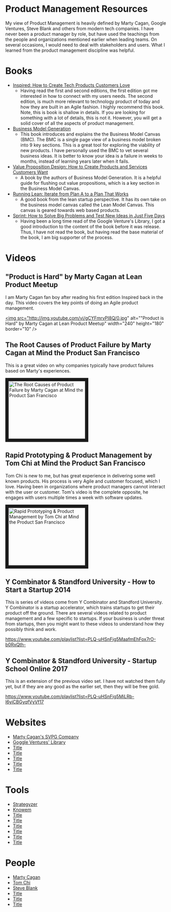 # Product Management Resources

My view of Product Management is heavily defined by Marty Cagan, Google Ventures, Steve Blank and others from
modern tech companies.  I have never been a product manager by role, but have used the teachings from the people and 
organizations mentioned earlier when leading teams.  On several occasions, I would need to deal with stakeholders and 
users.  What I learned from the product management discipline was helpful.  

# Books

- [Inspired: How to Create Tech Products Customers Love](https://www.goodreads.com/book/show/35249663-inspired)
  - Having read the first and second editions, the first edition got me interested in how to connect with my users needs.
  The second edition, is much more relevant to technology product of today and how they are built in an Agile fashion.
  I highly recommend this book.  Note, this is book is shallow in details.  If you are looking for something with a lot of 
  details, this is not it.  However, you will get a solid cover of all the aspects of product management.
- [Business Model Generation](https://www.goodreads.com/book/show/7723797-business-model-generation)
  - This book introduces and explains the the Business Model Canvas (BMC).  The BMC is a single page view of a business
  model broken into 9 key sections.  This is a great tool for exploring the viability of new products.  I have 
  personally used the BMC to vet several business ideas.  It is better to know your idea is a failure in weeks to months,
  instead of learning years later when it fails.
- [Value Proposition Design: How to Create Products and Services Customers Want](https://www.goodreads.com/book/show/22337524-value-proposition-design)
  - A book by the authors of Business Model Generation.  It is a helpful guide for flushing out value propositions,
  which is a key section in the Business Model Canvas.
- [Running Lean: Iterate from Plan A to a Plan That Works](https://www.goodreads.com/book/show/13078769-running-lean)
  - A good book from the lean startup perspective.  It has its own take on the business model canvas called the 
  Lean Model Canvas.  This canvas is geared towards web based products.
- [Sprint: How to Solve Big Problems and Test New Ideas in Just Five Days](https://www.goodreads.com/book/show/25814544-sprint)
  - Having been a long time read of the Google Venture's Library, I got a good introduction to the content of the book 
  before it was release.  Thus, I have not read the book, but having read the base material of the book, I am big 
  supporter of the process.

# Videos

## "Product is Hard" by Marty Cagan at Lean Product Meetup

I am Marty Cagan fan boy after reading his first edition Inspired back in the day.  This video covers the key points 
of doing an Agile product management.   

<a href="http://www.youtube.com/watch?feature=player_embedded&v=gCYFmrvPI8Q
" target="_blank"><img src="http://img.youtube.com/vi/gCYFmrvPI8Q/0.jpg" 
alt="\"Product is Hard\" by Marty Cagan at Lean Product Meetup" width="240" height="180" border="10" /></a>

## The Root Causes of Product Failure by Marty Cagan at Mind the Product San Francisco

This is a great video on why companies typically have product failures based on Marty's experiences.

<a href="http://www.youtube.com/watch?feature=player_embedded&v=9dccd8lihpQ
" target="_blank"><img src="http://img.youtube.com/vi/9dccd8lihpQ/0.jpg" 
alt="The Root Causes of Product Failure by Marty Cagan at Mind the Product San Francisco" width="240" height="180" border="10" /></a>

## Rapid Prototyping & Product Management by Tom Chi at Mind the Product San Francisco

Tom Chi is new to me, but has great experience in delivering some well known products.  His process is very Agile and
customer focused, which I love.  Having been in organizations where product managers cannot interact with the user or 
customer.  Tom's video is the complete opposite, he engages with users multiple times a week with software updates. 

<a href="http://www.youtube.com/watch?feature=player_embedded&v=wINoHEXJ2-M
" target="_blank"><img src="http://img.youtube.com/vi/wINoHEXJ2-M/0.jpg" 
alt="Rapid Prototyping & Product Management by Tom Chi at Mind the Product San Francisco" width="240" height="180" border="10" /></a>

## Y Combinator & Standford University - How to Start a Startup 2014

This is series of videos come from Y Combinator and Standford University.  Y Combinator is a startup accelerator, which
trains startups to get their product off the ground.  There are several videos related to product management and a 
few specific to startups. If your business is under threat from startups, then you might want to these videos to 
understand how they possibly think and work.     

https://www.youtube.com/playlist?list=PLQ-uHSnFig5MaafmEhFox7rO-b0RxQth-

## Y Combinator & Standford University - Startup School Online 2017

This is an extension of the previous video set.  I have not watched them fully yet, but if they are any good as the 
earlier set, then they will be free gold. 

https://www.youtube.com/playlist?list=PLQ-uHSnFig5MiLRb-l6yiCBGyqfVyVf17

# Websites

- [Marty Cagan's SVPG Company](https://svpg.com/articles/)
- [Goggle Ventures' Library](https://library.gv.com/)
- [Title](URL)
- [Title](URL)
- [Title](URL)
- [Title](URL)
- [Title](URL)

# Tools

- [Strategyzer](https://www.strategyzer.com/)
- [Knowem](https://knowem.com/)
- [Title](URL)
- [Title](URL)
- [Title](URL)
- [Title](URL)
- [Title](URL)
- [Title](URL)

# People

- [Marty Cagan](https://www.linkedin.com/in/cagan/)
- [Tom Chi](https://www.tomchi.com/)
- [Steve Blank](https://steveblank.com/)
- [Title](URL)
- [Title](URL)
- [Title](URL)

